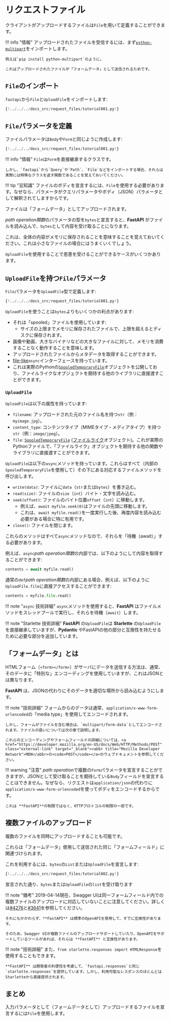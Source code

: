 # リクエストファイル

クライアントがアップロードするファイルは`File`を用いて定義することができます。

!!! info "情報"
    アップロードされたファイルを受信するには、まず<a href="https://andrew-d.github.io/python-multipart/" class="external-link" target="_blank">`python-multipart`</a>をインポートします。

    例えば`pip install python-multipart`のように。

    これはアップロードされたファイルが「フォームデータ」として送信されるためです。

## `File`のインポート

`fastapi`から`File`と`UploadFile`をインポートします:

```Python hl_lines="1"
{!../../../docs_src/request_files/tutorial001.py!}
```

## `File`パラメータを定義

ファイルパラメータは`Body`や`Form`と同じように作成します:

```Python hl_lines="7"
{!../../../docs_src/request_files/tutorial001.py!}
```

!!! info "情報"
    `File`は`Form`を直接継承するクラスです。

    しかし、`fastapi`から`Query`や`Path`、`File`などをインポートする場合、それらは実際には特殊なクラスを返す関数であることを覚えておいてください。

!!! tip "豆知識"
    ファイルのボディを宣言するには、`File`を使用する必要があります。なぜなら、パラメータがクエリパラメータやボディ（JSON）パラメータとして解釈されてしますからです。

ファイルは「フォームデータ」としてアップロードされます。

*path operation関数*のパラメータの型を`bytes`と宣言すると、**FastAPI** がファイルを読み込んで、`bytes`として内容を受け取ることになります。

これは、全体の内容がメモリに保存されることを意味することを覚えておいてください。これは小さなファイルの場合にはうまくいくでしょう。

`UploadFile`を使用することで恩恵を受けることができるケースがいくつかあります。

## `UploadFile`を持つ`File`パラメータ

`File`パラメータを`UploadFile`型で定義します:

```Python hl_lines="12"
{!../../../docs_src/request_files/tutorial001.py!}
```

`UploadFile`を使うことは`bytes`よりもいくつかの利点があります:

* それは「spooled」ファイルを使用しています:
    * サイズの上限までメモリに保存されたファイルで、上限を超えるとディスクに保存されます。
* 画像や動画、大きなバイナリなどの大きなファイルに対して、メモリを消費することなく動作することを意味します。
* アップロードされたファイルからメタデータを取得することができます。
* <a href="https://docs.python.org/3/glossary.html#term-file-like-object" class="external-link" target="_blank">file-like</a>`async`インターフェースを持っています。
* これは実際のPythonの<a href="https://docs.python.org/3/library/tempfile.html#tempfile.SpooledTemporaryFile" class="external-link" target="_blank">`SpooledTemporaryFile`</a>オブジェクトを公開しており、ファイルライクなオブジェクトを期待する他のライブラリに直接渡すことができます。

### `UploadFile`

`UploadFile`は以下の属性を持っています:

* `filename`: アップロードされた元のファイル名を持つ`str`（例：`myimage.jpg`）。
* `content_type`: コンテンツタイプ（MIMEタイプ・メディアタイプ）を持つ`str`（例：`image/jpeg`）。
* `file`: <a href="https://docs.python.org/3/library/tempfile.html#tempfile.SpooledTemporaryFile" class="external-link" target="_blank">`SpooledTemporaryFile`</a> (<a href="https://docs.python.org/3/glossary.html#term-file-like-object" class="external-link" target="_blank">ファイルライク</a>オブジェクト)。これが実際のPythonファイルで、「ファイルライク」オブジェクトを期待する他の関数やライブラリに直接渡すことができます。

`UploadFile`は以下の`async`メソッドを持っています。これらはすべて（内部の`SpooledTemporaryFile`を使用して）その下にある対応するファイルメソッドを呼び出します。

* `write(data)`: ファイルに`data`（`str`または`bytes`）を書き込む。
* `read(size)`: ファイルの`size`（`int`）バイト・文字を読み込む。
* `seek(offset)`: ファイルのバイト位置`offset`（`int`）に移動します。
    * 例えば、`await myfile.seek(0)`はファイルの先頭に移動します。
    * これは、`await myfile.read()`を一度実行した後、再度内容を読み込む必要がある場合に特に有用です。
* `close()`: ファイルを閉じます。

これらのメソッドはすべて`async`メソッドなので、それらを「待機（await）」する必要があります。

例えば、`async`*path operation関数*の内部では、以下のようにして内容を取得することができます:

```Python
contents = await myfile.read()
```

通常の`def`*path operation関数*の内部にある場合、例えば、以下のように`UploadFile.file`に直接アクセスすることができます:

```Python
contents = myfile.file.read()
```

!!! note "`async` 技術詳細"
    `async`メソッドを使用すると、**FastAPI** はファイルメソッドをスレッドプールで実行し、それらを待機（`await`）します。

!!! note "Starlette 技術詳細"
    **FastAPI** の`UploadFile`は **Starlette** の`UploadFile`を直接継承していますが、**Pydantic** やFastAPIの他の部分と互換性を持たせるために必要な部分を追加しています。

## 「フォームデータ」とは

HTMLフォーム（`<form></form>`）がサーバにデータを送信する方法は、通常、そのデータに「特別な」エンコーディングを使用していますが、これはJSONとは異なります。

**FastAPI** は、JSONの代わりにそのデータを適切な場所から読み込むようにします。

!!! note "技術詳細"
    フォームからのデータは通常、`application/x-www-form-urlencoded`の「media type」を使用してエンコードされます。

    しかし、フォームがファイルを含む場合は、`multipart/form-data`としてエンコードされます。ファイルの扱いについては次の章で説明します。
    
    これらのエンコーディングやフォームフィールドの詳細については、<a href="https://developer.mozilla.org/en-US/docs/Web/HTTP/Methods/POST" class="external-link" target="_blank"><abbr title="Mozilla Developer Network">MDN</abbr>の<code>POST</code></a>のウェブドキュメントを参照してください。

!!! warning "注意"
    *path operation*で複数の`Form`パラメータを宣言することができますが、JSONとして受け取ることを期待している`Body`フィールドを宣言することはできません。なぜなら、リクエストは`application/json`の代わりに`application/x-www-form-urlencoded`を使ってボディをエンコードするからです。

    これは **FastAPI**の制限ではなく、HTTPプロトコルの制限の一部です。

## 複数ファイルのアップロード

複数のファイルを同時にアップロードすることも可能です。

これらは「フォームデータ」使用して送信された同じ「フォームフィールド」に関連づけられます。

これを利用するには、`bytes`の`List`または`UploadFile`を宣言します:

```Python hl_lines="10 15"
{!../../../docs_src/request_files/tutorial002.py!}
```

宣言された通り、`bytes`または`UploadFile`の`list`を受け取ります

!!! note "備考"
    2019-04-14現在、Swagger UIは同一フォームフィールド内での複数ファイルのアップロードに対応していないことに注意してください。詳しくは<a href="https://github.com/swagger-api/swagger-ui/issues/4276" class="external-link" target="_blank">#4276</a>と<a href="https://github.com/swagger-api/swagger-ui/issues/3641" class="external-link" target="_blank">#3641</a>を参照してください。

    それにもかかわらず、**FastAPI** は標準のOpenAPIを使用して、すでに互換性があります。

    そのため、Swagger UIが複数ファイルのアップロードサポートしていたり、OpenAPIをサポートしているツールがあれば、それらは **FastAPI** と互換性があります。

!!! note "技術詳細"
    また、`from starlette.responses import HTMLResponse`を使用することもできます。

    **FastAPI** は開発者の利便性を考慮して、`fastapi.responses`と同じ`starlette.responses`を提供しています。しかし、利用可能なレスポンスのほとんどはStarletteから直接提供されます。

## まとめ

入力パラメータとして（フォームデータとして）アップロードするファイルを宣言するには`File`を使用します。
